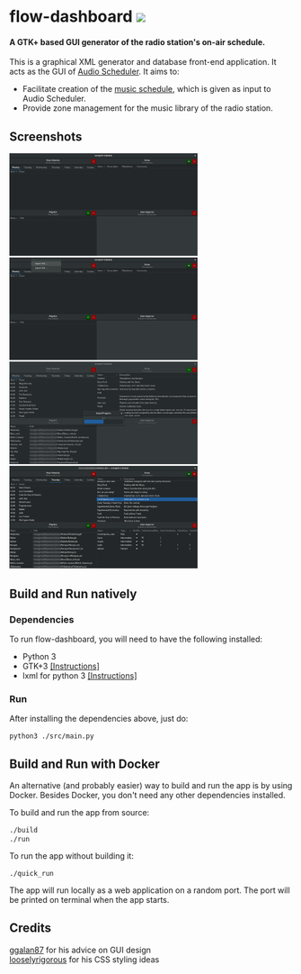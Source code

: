 # flow-dashboard ![](https://github.com/UoC-Radio/flow-dashboard/workflows/docker%20build/badge.svg)
#### A GTK+ based GUI generator of the radio station's on-air schedule.

This is a graphical XML generator and database front-end application. It acts as the GUI of [Audio Scheduler](https://github.com/UoC-Radio/audio-scheduler/). It aims to:
* Facilitate creation of the [music schedule](http://radio.uoc.gr/schedule/schedule.xml), which is given as input to Audio Scheduler.
* Provide zone management for the music library of the radio station.

## Screenshots
[![Initial state](/gallery/thumbnails/initial_state_thumbnail.png?raw=true)](/gallery/initial_state.png?raw=true)
[![Menu options](/gallery/thumbnails/menu_thumbnail.png?raw=true)](/gallery/menu.png?raw=true)  
[![Import progress bar](/gallery/thumbnails/import_progress_thumbnail.png?raw=true)](/gallery/import_progress.png?raw=true)
[![After import](/gallery/thumbnails/imported_thumbnail.png?raw=true)](/gallery/imported.png?raw=true)

## Build and Run natively
### Dependencies
To run flow-dashboard, you will need to have the following installed:
* Python 3
* GTK+3 [[Instructions]](https://pygobject.readthedocs.io/en/latest/getting_started.html)
* lxml for python 3 [[Instructions]](https://lxml.de/installation.html)

### Run
After installing the dependencies above, just do:  
```
python3 ./src/main.py
```

## Build and Run with Docker
An alternative (and probably easier) way to build and run the app is by using Docker. Besides Docker, you don't need any other dependencies installed.

To build and run the app from source:
```
./build
./run
```

To run the app without building it:
```
./quick_run
```

The app will run locally as a web application on a random port. The port will be printed on terminal when the app starts.

## Credits
[ggalan87](https://github.com/ggalan87) for his advice on GUI design  
[looselyrigorous](https://github.com/looselyrigorous) for his CSS styling ideas
